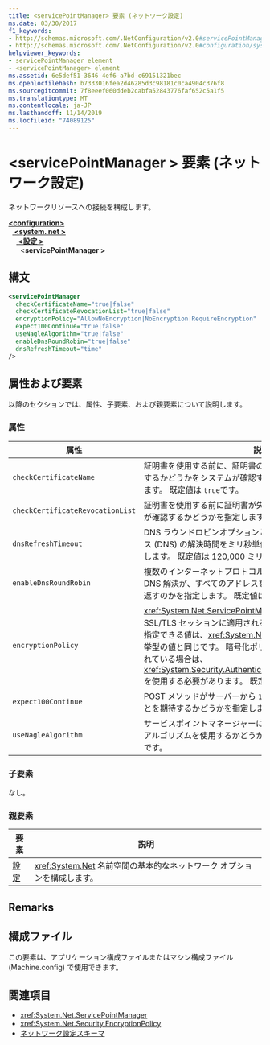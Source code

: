 ```yaml
---
title: <servicePointManager> 要素 (ネットワーク設定)
ms.date: 03/30/2017
f1_keywords:
- http://schemas.microsoft.com/.NetConfiguration/v2.0#servicePointManager
- http://schemas.microsoft.com/.NetConfiguration/v2.0#configuration/system.net/settings/servicePointManager
helpviewer_keywords:
- servicePointManager element
- <servicePointManager> element
ms.assetid: 6e5def51-3646-4ef6-a7bd-c69151321bec
ms.openlocfilehash: b7333016fea2d46285d3c98181c0ca4904c376f8
ms.sourcegitcommit: 7f8eeef060ddeb2cabfa52843776faf652c5a1f5
ms.translationtype: MT
ms.contentlocale: ja-JP
ms.lasthandoff: 11/14/2019
ms.locfileid: "74089125"
---
```

# <a name="servicepointmanager-element-network-settings"></a>\<servicePointManager > 要素 (ネットワーク設定)
ネットワークリソースへの接続を構成します。  

[ **\<configuration>** ](../configuration-element.md)\
&nbsp;&nbsp;[ **\<system. net >** ](system-net-element-network-settings.md)\
&nbsp;&nbsp;&nbsp;&nbsp;[ **\<設定 >** ](settings-element-network-settings.md)\
&nbsp;&nbsp;&nbsp;&nbsp;&nbsp;&nbsp;\<**servicePointManager >**

## <a name="syntax"></a>構文  
  
```xml  
<servicePointManager  
  checkCertificateName="true|false"  
  checkCertificateRevocationList="true|false"  
  encryptionPolicy="AllowNoEncryption|NoEncryption|RequireEncryption"  
  expect100Continue="true|false"  
  useNagleAlgorithm="true|false"  
  enableDnsRoundRobin="true|false"  
  dnsRefreshTimeout="time"  
/>  
```  
  
## <a name="attributes-and-elements"></a>属性および要素  
 以降のセクションでは、属性、子要素、および親要素について説明します。  
  
### <a name="attributes"></a>属性  
  
|**属性**|**説明**|  
|-------------------|---------------------|  
|`checkCertificateName`|証明書を使用する前に、証明書の名前がサーバーホスト名と一致するかどうかをシステムが確認する必要があるかどうかを指定します。 既定値は `true`です。|  
|`checkCertificateRevocationList`|証明書を使用する前に証明書が失効しているかどうかをシステムが確認するかどうかを指定します。 既定値は `false`です。|  
|`dnsRefreshTimeout`|DNS ラウンドロビンオプションと共に、ドメインネームサービス (DNS) の解決時間をミリ秒単位でキャッシュする期間を指定します。 既定値は 120,000 ミリ秒 (2 分) です。|  
|`enableDnsRoundRobin`|複数のインターネットプロトコル (IP) アドレスを持つホスト名の DNS 解決が、すべてのアドレスを返すのか、それとも1つだけを返すのかを指定します。 既定値は `false`です。|  
|`encryptionPolicy`|<xref:System.Net.ServicePointManager> インスタンスの SSL/TLS セッションに適用される暗号化ポリシーを指定します。 指定できる値は、<xref:System.Net.Security.EncryptionPolicy> 列挙型の値と同じです。 暗号化ポリシーが `NoEncryption`に設定されている場合は、<xref:System.Security.Authentication.CipherAlgorithmType.Null> を使用する必要があります。 既定値は `RequireEncryption`です。|  
|`expect100Continue`|POST メソッドがサーバーから `100-continue` 応答を受け取ることを期待するかどうかを指定します。 既定値は `true`です。|  
|`useNagleAlgorithm`|サービスポイントマネージャーによって制御される接続が Nagle アルゴリズムを使用するかどうかを指定します。 既定値は `true`です。|  
  
### <a name="child-elements"></a>子要素  
 なし。  
  
### <a name="parent-elements"></a>親要素  
  
|**要素**|**説明**|  
|-----------------|---------------------|  
|[設定](settings-element-network-settings.md)|<xref:System.Net> 名前空間の基本的なネットワーク オプションを構成します。|  
  
## <a name="remarks"></a>Remarks  
  
## <a name="configuration-files"></a>構成ファイル  
 この要素は、アプリケーション構成ファイルまたはマシン構成ファイル (Machine.config) で使用できます。  
  
## <a name="see-also"></a>関連項目

- <xref:System.Net.ServicePointManager>
- <xref:System.Net.Security.EncryptionPolicy>
- [ネットワーク設定スキーマ](index.md)
